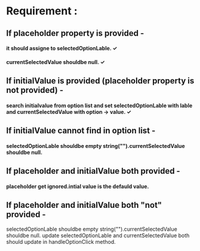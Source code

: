 # Requirement : 
## If placeholder property is provided -
#### it should assigne to selectedOptionLable. ✓
#### currentSelectedValue shouldbe null. ✓
## If initialValue is provided (placeholder property is not provided) - 
#### search initialvalue from option list and set selectedOptionLable with lable and currentSelectedValue with option -> value. ✓
## If initialValue cannot find in option list -
#### selectedOptionLable shouldbe empty string("").currentSelectedValue shouldbe null. 
## If placeholder and initialValue both provided -
#### placeholder get ignored.intial value is the defauld value.
## If placeholder and initialValue both "not" provided -
selectedOptionLable shouldbe empty string("").currentSelectedValue shouldbe null. update selectedOptionLable and currentSelectedValue both should update in handleOptionClick method.

